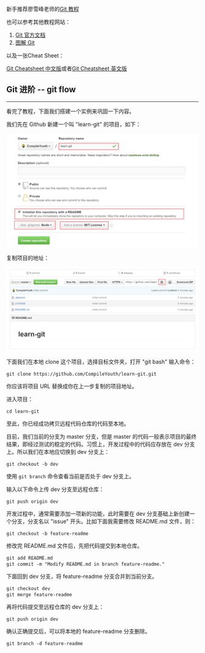 新手推荐廖雪峰老师的[Git 教程](http://www.liaoxuefeng.com/wiki/0013739516305929606dd18361248578c67b8067c8c017b000)

也可以参考其他教程网站：

1. [Git 官方文档](https://git-scm.com/book/zh/v2)
2. [图解 Git](https://marklodato.github.io/visual-git-guide/index-zh-cn.html)

以及一张Cheat Sheet：

[Git Cheatsheet 中文版](./git-cheatsheet-CN-dark.pdf)或者[Git Cheatsheet 英文版](./git-cheatsheet-EN-dark.pdf)

## Git 进阶 -- git flow

-------------

看完了教程，下面我们搭建一个实例来巩固一下内容。

我们先在 Github 新建一个叫 "learn-git" 的项目，如下：

![](./res/new-repo.png)

复制项目的地址：

![](./res/copy-url.png)

下面我们在本地 clone 这个项目，选择目标文件夹，打开 "git bash" 输入命令：

```
git clone https://github.com/CompileYouth/learn-git.git
```

你应该将项目 URL 替换成你在上一步复制的项目地址。

进入项目：

```
cd learn-git
```

至此，你已经成功拷贝远程代码仓库的代码至本地。

目前，我们当前的分支为 master 分支，但是 master 的代码一般表示项目的最终结果，即经过测试的稳定的代码。习惯上，开发过程中的代码应存放在 dev 分支上。所以我们在本地应切换到 dev 分支上：

```
git checkout -b dev
```

使用 `git branch` 命令查看当前是否处于 dev 分支上。

输入以下命令上传 dev 分支至远程仓库：

```
git push origin dev
```

开发过程中，通常需要添加一项新的功能，此时需要在 dev 分支基础上新创建一个分支，分支名以 "issue" 开头。比如下面我需要修改 README.md 文件，则：

```
git checkout -b feature-readme
```

修改完 README.md 文件后，先把代码提交到本地仓库。

```
git add README.md
git commit -m "Modify README.md in branch feature-readme."
```

下面回到 dev 分支，将 feature-readme 分支合并到当前分支。

```
git checkout dev
git merge feature-readme
```

再将代码提交至远程仓库的 dev 分支上：

```
git push origin dev
```

确认正确提交后，可以将本地的 feature-readme 分支删除。

```
git branch -d feature-readme
```
